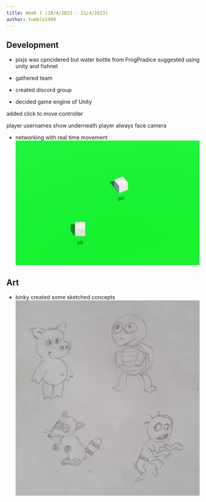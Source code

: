 ```yaml
---
title: Week 1 (18/4/2023 - 21/4/2023)
author: tumble1999
---
```


## Development
* pixjs was cpncidered but water bottle from FrogPradice suggested using unity and fishnet

* gathered team
* created discord group
* decided game engine of Unity

added click to move controller

player usernames show underneath player always face camera

* networking with real time movement
![](uploads/week1/net.webp)
## Art
* binky created some sketched concepts
![](uploads/week1/concepts.webp)